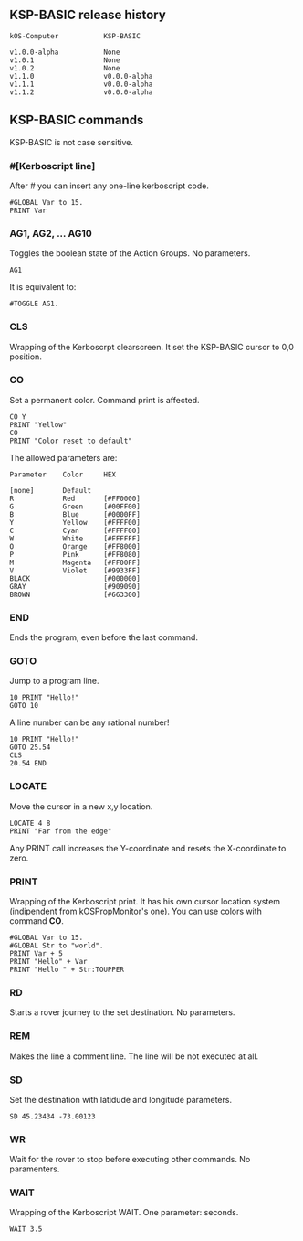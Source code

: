 ## KSP-BASIC release history
```
kOS-Computer           KSP-BASIC

v1.0.0-alpha           None
v1.0.1                 None
v1.0.2                 None
v1.1.0                 v0.0.0-alpha
v1.1.1                 v0.0.0-alpha
v1.1.2                 v0.0.0-alpha
```
## KSP-BASIC commands
KSP-BASIC is not case sensitive.

### #[Kerboscript line]
After # you can insert any one-line kerboscript code.
```
#GLOBAL Var to 15.
PRINT Var
```
### AG1, AG2, ... AG10
Toggles the boolean state of the Action Groups. No parameters.
```
AG1
```
It is equivalent to:
```
#TOGGLE AG1.
```
### CLS
Wrapping of the Kerboscrpt clearscreen. It set the KSP-BASIC cursor to 0,0 position.
### CO
Set a permanent color. Command print is affected.
```
CO Y
PRINT "Yellow"
CO
PRINT "Color reset to default"
```
The allowed parameters are:
```
Parameter    Color     HEX

[none]       Default
R            Red       [#FF0000]
G            Green     [#00FF00]
B            Blue      [#0000FF]
Y            Yellow    [#FFFF00]
C            Cyan      [#FFFF00]
W            White     [#FFFFFF]
O            Orange    [#FF8000]
P            Pink      [#FF8080]
M            Magenta   [#FF00FF]
V            Violet    [#9933FF]
BLACK                  [#000000]
GRAY                   [#909090]
BROWN                  [#663300]
```
### END
Ends the program, even before the last command.
### GOTO
Jump to a program line.
```
10 PRINT "Hello!"
GOTO 10
```
A line number can be any rational number!
```
10 PRINT "Hello!"
GOTO 25.54
CLS
20.54 END
```
### LOCATE
Move the cursor in a new x,y location.
```
LOCATE 4 8
PRINT "Far from the edge"
```
Any PRINT call increases the Y-coordinate and resets the X-coordinate to zero.
### PRINT
Wrapping of the Kerboscript print. It has his own cursor location system (indipendent from kOSPropMonitor's one).
You can use colors with command **CO**.
```
#GLOBAL Var to 15.
#GLOBAL Str to "world".
PRINT Var + 5
PRINT "Hello" + Var
PRINT "Hello " + Str:TOUPPER
```

### RD
Starts a rover journey to the set destination. No parameters.
### REM
Makes the line a comment line. The line will be not executed at all.
### SD
Set the destination with latidude and longitude parameters.
```
SD 45.23434 -73.00123
```
### WR
Wait for the rover to stop before executing other commands. No paramenters.
### WAIT
Wrapping of the Kerboscript WAIT. One parameter: seconds.
```
WAIT 3.5
```
